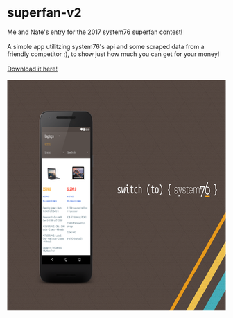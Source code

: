 # superfan-v2
Me and Nate's entry for the 2017 system76 superfan contest!
<br><br>
A simple app utilitzing system76's api and some scraped data from a friendly competitor ;), to show just how much you can get for your money!
<br><br>
<a href="https://github.com/AKiniyalocts/superfan-v2/blob/master/app-release.apk">Download it here!</a>
<br><br>
<img src="https://github.com/AKiniyalocts/superfan-v2/blob/master/screens/banner.png" height=533 width=800/>
<br>


